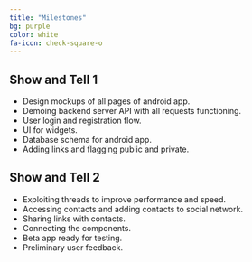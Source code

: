```yaml
---
title: "Milestones"
bg: purple
color: white
fa-icon: check-square-o
---
```


## Show and Tell 1

- Design mockups of all pages of android app.
- Demoing backend server API with all requests functioning.
- User login and registration flow.
- UI for widgets.
- Database schema for android app.
- Adding links and flagging public and private.

## Show and Tell 2

- Exploiting threads to improve performance and speed.
- Accessing contacts and adding contacts to social network.
- Sharing links with contacts.
- Connecting the components.
- Beta app ready for testing.
- Preliminary user feedback.